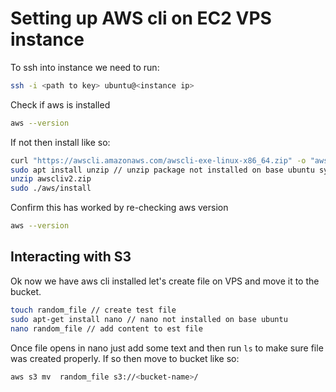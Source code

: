 # Setting up AWS cli on EC2 VPS instance

To ssh into instance we need to run:

```sh
ssh -i <path to key> ubuntu@<instance ip>
```

Check if aws is installed

```sh
aws --version
```

If not then install like so:

```sh
curl "https://awscli.amazonaws.com/awscli-exe-linux-x86_64.zip" -o "awscliv2.zip"
sudo apt install unzip // unzip package not installed on base ubuntu system
unzip awscliv2.zip
sudo ./aws/install
```

Confirm this has worked by re-checking aws version

```sh
aws --version
```

## Interacting with S3

Ok now we have aws cli installed let's create file on VPS and move it to the bucket.

```sh
touch random_file // create test file
sudo apt-get install nano // nano not installed on base ubuntu
nano random_file // add content to est file
```

Once file opens in nano just add some text and then run `ls` to make sure file was created properly. If so then move to bucket like so:

```sh
aws s3 mv  random_file s3://<bucket-name>/
```
